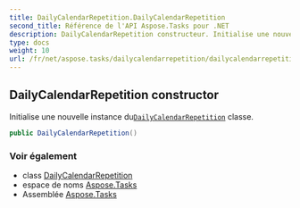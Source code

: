 ```yaml
---
title: DailyCalendarRepetition.DailyCalendarRepetition
second_title: Référence de l'API Aspose.Tasks pour .NET
description: DailyCalendarRepetition constructeur. Initialise une nouvelle instance duDailyCalendarRepetition classe.
type: docs
weight: 10
url: /fr/net/aspose.tasks/dailycalendarrepetition/dailycalendarrepetition/
---
```

## DailyCalendarRepetition constructor

Initialise une nouvelle instance du[`DailyCalendarRepetition`](../) classe.

```csharp
public DailyCalendarRepetition()
```

### Voir également

* class [DailyCalendarRepetition](../)
* espace de noms [Aspose.Tasks](../../dailycalendarrepetition/)
* Assemblée [Aspose.Tasks](../../../)



